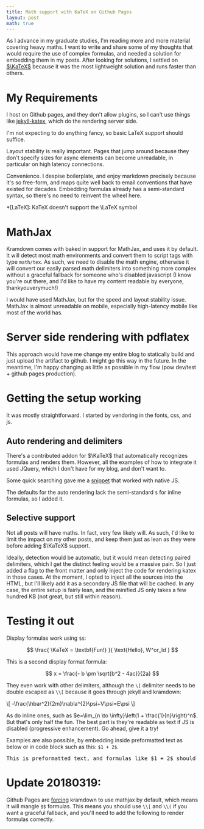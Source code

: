 ```yaml
---
title: Math support with KaTeX on Github Pages
layout: post
math: true
---
```

As I advance in my graduate studies, I'm reading more and more material covering heavy maths. I want to write and share some of my thoughts that would require the use of complex formulas, and needed a solution for embedding them in my posts. After looking for solutions, I settled on [$\KaTeX$][katex] because it was the most lightweight solution and runs faster than others.

[katex]: https://khan.github.io/KaTeX/

# My Requirements

I host on Github pages, and they don't allow plugins, so I can't use things like [jekyll-katex][jekyll-katex], which do the rendering server side.

[jekyll-katex]: https://github.com/linjer/jekyll-katex

I'm not expecting to do anything fancy, so basic LaTeX support should suffice.

Layout stability is really important. Pages that jump around because they don't specify sizes for async elements can become unreadable, in particular on high latency connections.

Convenience. I despise boilerplate, and enjoy markdown precisely because it's so free-form, and maps quite well back to email conventions that have existed for decades. Embedding formulas already has a semi-standard syntax, so there's no need to reinvent the wheel here.

*[LaTeX]: KaTeX doesn't support the \LaTeX symbol

# MathJax

Kramdown comes with baked in support for MathJax, and uses it by default. It will detect most math environments and convert them to script tags with type `math/tex`. As such, we need to disable the math engine, otherwise it will convert our easily parsed math delimiters into something more complex without a graceful fallback for someone who's disabled javascript (I know you're out there, and I'd like to have my content readable by everyone, thankyouverymuch!)

I would have used MathJax, but for the speed and layout stability issue. MathJax is almost unreadable on mobile, especially high-latency mobile like most of the world has.

# Server side rendering with pdflatex

This approach would have me change my entire blog to statically build and just upload the artifact to github. I might go this way in the future. In the meantime, I'm happy changing as little as possible in my flow (pow dev/test + github pages production).

# Getting the setup working

It was mostly straightforward. I started by vendoring in the fonts, css, and js. 

## Auto rendering and delimiters

There's a contributed addon for $\KaTeX$ that automatically recognizes formulas and renders them. However, all the examples of how to integrate it used JQuery, which I don't have for my blog, and don't want to.

Some quick searching gave me a [snippet][auto-render] that worked with native JS.

[auto-render]: https://github.com/stevenkaras/stevenkaras.github.com/tree/master/_includes/js/katex.js

The defaults for the auto rendering lack the semi-standard `$` for inline formulas, so I added it.

## Selective support

Not all posts will have maths. In fact, very few likely will. As such, I'd like to limit the impact on my other posts, and keep them just as lean as they were before adding $\KaTeX$ support.

Ideally, detection would be automatic, but it would mean detecting paired delimiters, which I get the distinct feeling would be a massive pain. So I just added a flag to the front matter and only inject the code for rendering katex in those cases. At the moment, I opted to inject all the sources into the HTML, but I'll likely add it as a secondary JS file that will be cached. In any case, the entire setup is fairly lean, and the minified JS only takes a few hundred KB (not great, but still within reason).

# Testing it out

Display formulas work using `$$`:

$$
\frac{
  \KaTeX = \textbf{Fun!}
}{
  \text{Hello}, W^or_ld
}
$$

This is a second display format formula:

$$
x = \frac{- b \pm \sqrt{b^2 - 4ac}}{2a}
$$

They even work with other delimiters, although the `\[` delimiter needs to be double escaped as `\\[` because it goes through jekyll and kramdown:

\\[
-\frac{\hbar^2}{2m}\nabla^{2}\psi+V\psi=E\psi
\\]

As do inline ones, such as $e=\lim_{n \to \infty}\left(1 + \frac{1}{n}\right)^n$. But that's only half the fun. The best part is they're readable as text if JS is disabled (progressive enhancement). Go ahead, give it a try!

Examples are also possible, by embedding inside preformatted text as below or in code block such as this: `$1 + 2$`.

<pre>
This is preformatted text, and formulas like $1 + 2$ should not be rendered.
</pre>

# Update 20180319:

Github Pages are [forcing][githubpages-jekyll] kramdown to use mathjax by default, which means it will mangle `$$` formulas. This means you should use `\\[` and `\\(` if you want a graceful fallback, and you'll need to add the following to render formulas correctly.

[githubpages-jekyll]: https://help.github.com/articles/configuring-jekyll/

